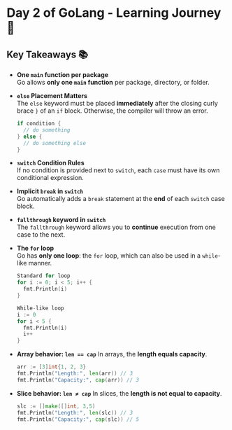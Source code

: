 # Day 2 of GoLang - Learning Journey 🚀

## **Key Takeaways** 📚

- **One `main` function per package**  
  Go allows **only one `main` function** per package, directory, or folder.

- **`else` Placement Matters**  
  The `else` keyword must be placed **immediately** after the closing curly brace `}` of an `if` block. Otherwise, the compiler will throw an error.

  ```go
  if condition {
    // do something
  } else {
    // do something else
  }
  ```

- **`switch` Condition Rules**  
  If no condition is provided next to `switch`, each `case` must have its own conditional expression.

- **Implicit `break` in `switch`**  
  Go automatically adds a `break` statement at the **end** of each `switch` case block.

- **`fallthrough` keyword in `switch`**  
  The `fallthrough` keyword allows you to **continue** execution from one case to the next.

- **The `for` loop**  
   Go has **only one loop**: the `for` loop, which can also be used in a `while`-like manner.

  ```go
  Standard for loop
  for i := 0; i < 5; i++ {
    fmt.Println(i)
  }

  While-like loop
  i := 0
  for i < 5 {
    fmt.Println(i)
    i++
  }

  ```

- **Array behavior: `len == cap`**
  In arrays, the **length equals capacity**.

  ```go
  arr := [3]int{1, 2, 3}
  fmt.Println("Length:", len(arr)) // 3
  fmt.Println("Capacity:", cap(arr)) // 3
  ```

- **Slice behavior: `len ≠ cap`**
  In slices, the **length is not equal to capacity**.

  ```go
  slc := []make([]int, 3,5)
  fmt.Println("Length:", len(slc)) // 3
  fmt.Println("Capacity:", cap(slc)) // 5
  ```
